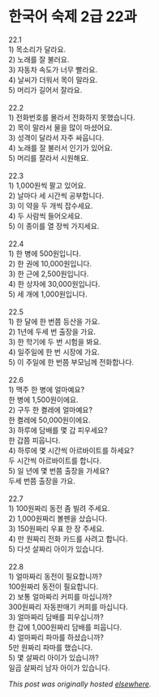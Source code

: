 # 한국어 숙제 2급 22과

<p>22.1<br>1) &#47785;&#49548;&#47532;&#44032; &#45804;&#46972;&#50836;.<br>2) &#45432;&#47000;&#47484; &#51096; &#48520;&#47084;&#50836;.<br>3) &#51088;&#46041;&#52264; &#49549;&#46020;&#44032; &#45320;&#47924; &#48744;&#46972;&#50836;.<br>4) &#45216;&#50472;&#44032; &#45908;&#50892;&#49436; &#47785;&#51060; &#47568;&#46972;&#50836;.<br>5) &#47672;&#47532;&#44032; &#44600;&#50612;&#49436; &#51096;&#46972;&#50836;.<br><br>22.2<br>1) &#51204;&#54868;&#48264;&#54840;&#47484; &#47792;&#46972;&#49436; &#51204;&#54868;&#54616;&#51648; &#47803;&#54664;&#49845;&#45768;&#45796;.<br>2) &#47785;&#51060; &#47568;&#46972;&#49436; &#47932;&#51012; &#47566;&#51060; &#47560;&#49512;&#50612;&#50836;.<br>3) &#49457;&#44201;&#51060; &#45804;&#46972;&#49436; &#51088;&#51452; &#49912;&#50881;&#45768;&#45796;.<br>4) &#45432;&#47000;&#47484; &#51096; &#48520;&#47084;&#49436; &#51064;&#44592;&#44032; &#51080;&#50612;&#50836;.<br>5) &#47672;&#47532;&#47484; &#51096;&#46972;&#49436; &#49884;&#50896;&#54644;&#50836;.<br><br>22.3<br>1) 1,000&#50896;&#50473; &#54036;&#44256; &#51080;&#50612;&#50836;.<br>2) &#45216;&#47560;&#45796; &#49464; &#49884;&#44036;&#50473; &#44277;&#48512;&#54633;&#45768;&#45796;.<br>3) &#51060; &#50557;&#51012; &#46160; &#44060;&#50473; &#51105;&#49688;&#49464;&#50836;.<br>4) &#46160; &#49324;&#46988;&#50473; &#46308;&#50612;&#50724;&#49464;&#50836;.<br>5) &#51060; &#51333;&#51060;&#47484; &#50676; &#51109;&#50473; &#44032;&#51648;&#49464;&#50836;.<br><br>22.4<br>1) &#54620; &#48337;&#50640; 500&#50896;&#51077;&#45768;&#45796;.<br>2) &#54620; &#44428;&#50640; 10,000&#50896;&#51077;&#45768;&#45796;.<br>3) &#54620; &#44540;&#50640; 2,500&#50896;&#51077;&#45768;&#45796;.<br>4) &#54620; &#49345;&#51088;&#50640; 30,000&#50896;&#51077;&#45768;&#45796;.<br>5) &#49464; &#44060;&#50640; 1,000&#50896;&#51077;&#45768;&#45796;.<br><br>22.5<br>1) &#54620; &#45804;&#50640; &#54620; &#48264;&#52196; &#46321;&#49328;&#51012; &#44032;&#50836;.<br>2) 1&#45380;&#50640; &#46160;&#49464; &#48264; &#52636;&#51109;&#51012; &#44032;&#50836;.<br>3) &#54620; &#54617;&#44592;&#50640; &#46160; &#48264; &#49884;&#54744;&#51012; &#48400;&#50836;.<br>4) &#51068;&#51452;&#51068;&#50640; &#54620; &#48264; &#49884;&#51109;&#50640; &#44032;&#50836;.<br>5) &#51060; &#51452;&#51068;&#50640; &#54620; &#48264;&#52196; &#48512;&#47784;&#45784;&#44760; &#51204;&#54868;&#54633;&#45208;&#45796;.<br><br>22.6<br>1) &#47589;&#51452; &#54620; &#48337;&#50640; &#50620;&#47560;&#50696;&#50836;?<br>&#54620; &#48337;&#50640; 1,500&#50896;&#51060;&#50640;&#50836;.<br>2) &#44396;&#46160; &#54620; &#53028;&#47112;&#50640; &#50620;&#47560;&#50696;&#50836;?<br>&#54620; &#53028;&#47112;&#50640; 50,000&#50896;&#51060;&#50640;&#50836;.<br>3) &#54616;&#47336;&#50640; &#45812;&#48176;&#47484; &#47751; &#44049; &#54588;&#50864;&#49464;&#50836;?<br>&#54620; &#44049;&#52196; &#54588;&#50881;&#45768;&#45796;.<br>4) &#54616;&#47336;&#50640; &#47751; &#49884;&#44036;&#50473; &#50500;&#47476;&#48148;&#51060;&#53944;&#47484; &#54616;&#49464;&#50836;?<br>&#46160; &#49884;&#44036;&#50473; &#50500;&#47476;&#48148;&#51060;&#53944;&#47484; &#54633;&#45768;&#45796;.<br>5) &#51068; &#45380;&#50640; &#47751; &#48264;&#52196; &#52636;&#51109;&#51012; &#44032;&#49464;&#50836;?<br>&#46160;&#49464; &#48264;&#52196; &#52636;&#51109;&#51012; &#44032;&#50836;.<br><br>22.7<br>1) 100&#50896;&#51676;&#47532; &#46041;&#51204; &#51328; &#48716;&#47140; &#51452;&#49464;&#50836;.<br>2) 1,000&#50896;&#51676;&#47532; &#48380;&#54172;&#51012; &#49344;&#49845;&#45768;&#45796;.<br>3) 150&#50896;&#51676;&#47532; &#50864;&#54364; &#54620; &#51109; &#51452;&#49464;&#50836;.<br>4) &#47564; &#50896;&#51676;&#47532; &#51204;&#54868; &#52852;&#46300;&#47484; &#49324;&#47140;&#44256; &#54633;&#45768;&#45796;.<br>5) &#45796;&#49455; &#49332;&#51676;&#47532; &#50500;&#51060;&#44032; &#51080;&#49845;&#45768;&#45796;.<br><br>22.8<br>1) &#50620;&#47560;&#51676;&#47532; &#46041;&#51204;&#51060; &#54596;&#50836;&#54633;&#45768;&#44620;?<br>100&#50896;&#51676;&#47532; &#46041;&#51204;&#51060; &#54596;&#50836;&#54633;&#45768;&#45796;.<br>2) &#48372;&#53685; &#50620;&#47560;&#51676;&#47532; &#52964;&#54588;&#47484; &#47560;&#49901;&#45768;&#44620;?<br>300&#50896;&#51676;&#47532; &#51088;&#46041;&#54032;&#47588;&#44592; &#52964;&#54588;&#47484; &#47560;&#49901;&#45768;&#45796;.<br>3) &#50620;&#47560;&#51676;&#47532; &#45812;&#48176;&#47484; &#54588;&#50864;&#49901;&#45768;&#44620;?<br>&#54620; &#44049;&#50640; 1,000&#50896;&#51676;&#47532; &#45812;&#48176;&#47484; &#54588;&#50881;&#45768;&#45796;.<br>4) &#50620;&#47560;&#51676;&#47532; &#54028;&#47560;&#47484; &#54616;&#49512;&#49845;&#45768;&#44620;?<br>5&#47564; &#50896;&#51676;&#47532; &#54028;&#47560;&#47484; &#54664;&#49845;&#45768;&#45796;.<br>5) &#47751; &#49332;&#51676;&#47532; &#50500;&#51060;&#44032; &#51080;&#49845;&#45768;&#44620;?<br>&#51068;&#44273; &#49332;&#51676;&#47532; &#45224;&#51088; &#50500;&#51060;&#44032; &#51080;&#49845;&#45768;&#45796;.</p>


*This post was originally hosted [elsewhere](http://planspace.blogspot.com/2009/03/2-22.html).*
